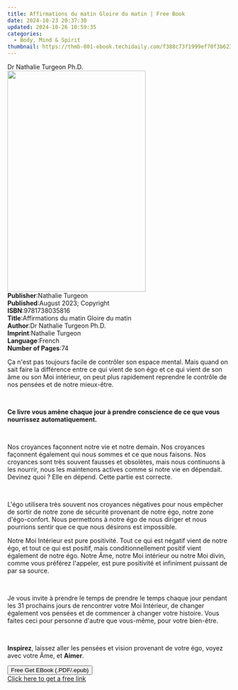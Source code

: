 ```yaml
---
title: Affirmations du matin Gloire du matin | Free Book
date: 2024-10-23 20:37:30
updated: 2024-10-26 10:59:35
categories:
  - Body, Mind & Spirit
thumbnail: https://thmb-001-ebook.techidaily.com/f388c73f1999ef70f3b623d23bdc9ba81dba08687e682491c6d091fd4a4a5bd0.jpg
---
```

<main id="book-container">
  <div class="flex flex-col">
    <div class="book-brief flex-1 py-6 px-4 sm:p-6 md:py-10 md:px-8">
      <!-- brief-->
      <div class="book-brief-main">Dr Nathalie Turgeon Ph.D.</div>
    </div>
    <div
      class="book-meta-info flex-1 grid gap-4 col-start-1 col-end-3 row-start-1 sm:mb-6 sm:grid-cols-4 lg:gap-6 lg:col-start-2 lg:row-end-6 lg:row-span-6 lg:mb-0"
    >
      <div
        class="book-meta-info-left place-content-center mt-4 p-4 text-sm leading-6 col-start-2 col-span-2 dark:text-slate-400"
      >
        <img
          class="w-full h-500 object-cover rounded-lg sm:h-255 sm:col-span-2 lg:col-span-full"
          src="https://img-001-ebook.techidaily.com/f06ec3998d8cc2a657e8bdd83dd364e71dc99130bec0bc4c260a6ff4ec6c6e68.jpg"
          alt=""
          width="312"
          height="500"
        />
      </div>
      <div
        class="book-meta-info-right mt-2 col-start-1 row-start-2 col-span-3 self-center"
      >
        <!-- meta data  -->
        <div class="flex flex-col px-4 md:px-8">
          <div class="flex-1">
            <strong>Publisher</strong>:<span class="px-2"
              >Nathalie Turgeon</span
            >
          </div>
          <div class="flex-1">
            <strong>Published</strong>:<span class="px-2"
              >August 2023; Copyright</span
            >
          </div>
          <div class="flex-1">
            <strong>ISBN</strong>:<span class="px-2">9781738035816</span>
          </div>
          <div class="flex-1">
            <strong>Title</strong>:<span class="px-2"
              >Affirmations du matin Gloire du matin</span
            >
          </div>
          <div class="flex-1">
            <strong>Author</strong>:<span class="px-2"
              >Dr Nathalie Turgeon Ph.D.</span
            >
          </div>
          <div class="flex-1">
            <strong>Imprint</strong>:<span class="px-2">Nathalie Turgeon</span>
          </div>
          <div class="flex-1">
            <strong>Language</strong>:<span class="px-2">French</span>
          </div>
          <div class="flex-1">
            <strong>Number of Pages</strong>:<span class="px-2">74</span>
          </div>
        </div>
      </div>
    </div>
    <div class="book-description flex-1 py-6 px-4 sm:p-6 md:py-10 md:px-8">
      <div class="book-description-main">
        <div accordion-content="" id="description">
          <p>
            Ça n'est pas toujours facile de contrôler son espace mental. Mais
            quand on sait faire la différence entre ce qui vient de son égo et
            ce qui vient de son âme ou son Moi intérieur, on peut plus
            rapidement reprendre le contrôle de nos pensées et de notre
            mieux-être.
          </p>
          <p><br /></p>
          <p>
            <strong
              >Ce livre vous amène chaque jour à prendre conscience de ce que
              vous nourrissez automatiquement.</strong
            >
          </p>
          <p><br /></p>
          <p>
            Nos croyances façonnent notre vie et notre demain. Nos croyances
            façonnent également qui nous sommes et ce que nous faisons. Nos
            croyances sont très souvent fausses et obsolètes, mais nous
            continuons à les nourrir, nous les maintenons actives comme si notre
            vie en dépendait. Devinez quoi&nbsp;? Elle en dépend. Cette partie
            est correcte.
          </p>
          <p><br /></p>
          <p>
            L'égo utilisera très souvent nos croyances négatives pour nous
            empêcher de sortir de notre zone de sécurité provenant de notre égo,
            notre zone d'égo-confort. Nous permettons à notre égo de nous
            diriger et nous pourrions sentir que ce que nous désirons est
            impossible.
          </p>
          <p>
            Notre Moi Intérieur est pure positivité. Tout ce qui est négatif
            vient de notre égo, et tout ce qui est positif, mais
            conditionnellement positif vient également de notre égo. Notre Âme,
            notre Moi intérieur ou notre Moi divin, comme vous préférez
            l'appeler, est pure positivité et infiniment puissant de par sa
            source.
          </p>
          <p><br /></p>
          <p>
            Je vous invite à prendre le temps de prendre le temps chaque jour
            pendant les 31 prochains jours de rencontrer votre Moi Intérieur, de
            changer également vos pensées et de commencer à changer votre
            histoire. Vous faites ceci pour personne d'autre que vous-même, pour
            votre bien-être.
          </p>
          <p><br /></p>
          <p>
            <strong>Inspirez</strong>, laissez aller les pensées et vision
            provenant de votre égo, voyez avec votre Âme, et
            <strong>Aimer</strong>.
          </p>
        </div>
        <div class="accordion-fader"></div>
      </div>
    </div>
    <div class="book-excerpts flex-1 py-6 px-4 sm:p-6 md:py-10 md:px-8"></div>
    <div
      class="book-about-author flex-1 py-6 px-4 sm:p-6 md:py-10 md:px-8"
    ></div>
    <div class="book-free-get flex-1 py-6 px-4 sm:p-6 md:py-10 md:px-8">
      <button
        id="btn-free-get"
        class="bg-blue-500 hover:bg-blue-700 text-white font-bold py-2 px-4 rounded"
      >
        Free Get EBook (.PDF/.epub)
      </button>
      <div id="countdown-display" class="px-2 text-lg mt-2"></div>
      <a
        id="free-link"
        class="hidden bg-blue-500 hover:bg-blue-700 text-white font-bold py-2 px-4 rounded"
        href="https://www.ebooks.com/en-us/book/211015741/affirmations-du-matin-gloire-du-matin/dr-nathalie-turgeon-ph-d/"
        target="_blank"
        >Click here to get a free link</a
      >
    </div>
    <script>
      let countdownTime = 0;
      let countdownInterval = null;
      document
        .getElementById('btn-free-get')
        .addEventListener('click', startCountdown);
      function startCountdown() {
        countdownTime = new Date().getTime() + 60000 * 3;
        countdownInterval = setInterval(updateCountdown, 1000);
        document.getElementById('btn-free-get').disabled = true;
        document
          .getElementById('btn-free-get')
          .classList.add('bg-gray-500', 'cursor-not-allowed');
      }
      function updateCountdown() {
        let currentTime = new Date().getTime();
        let timeLeft = countdownTime - currentTime;
        let secondsLeft = Math.floor(timeLeft / 1000);
        document.getElementById('countdown-display').innerHTML =
          `Remaining time: ${secondsLeft} seconds.`;
        if (secondsLeft <= 0) {
          clearInterval(countdownInterval);
          document.getElementById('btn-free-get').classList.add('hidden');
          document.getElementById('free-link').classList.remove('hidden');
          document.getElementById('countdown-display').innerHTML = '';
        }
      }
    </script>
  </div>
</main>

